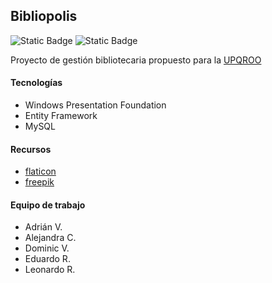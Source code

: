 ## Bibliopolis
![Static Badge](https://img.shields.io/badge/Asignatura-Programaci%C3%B3n_Visual-8A2BE2) ![Static Badge](https://img.shields.io/badge/Asignatura-Fundamentos_de_Base_de_Datos-blue)

Proyecto de gestión bibliotecaria propuesto para la [UPQROO](https://upqroo.edu.mx/)

#### Tecnologías
* Windows Presentation Foundation
* Entity Framework
* MySQL

#### Recursos
* [flaticon](https://www.flaticon.es/)
* [freepik](https://www.freepik.com/)

#### Equipo de trabajo
* Adrián V.
* Alejandra C.
* Dominic V.
* Eduardo R.
* Leonardo R.


